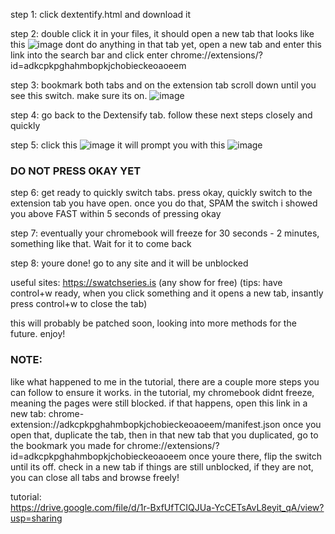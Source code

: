 step 1: click dextentify.html and download it

step 2: double click it in your files, it should open a new tab that looks like this
![image](https://github.com/asherrrr1/crls-dextensify/assets/149694477/91fa68ad-e23d-4355-8065-189f0d85e920)
dont do anything in that tab yet, open a new tab and enter this link into the search bar and click enter
chrome://extensions/?id=adkcpkpghahmbopkjchobieckeoaoeem

step 3: bookmark both tabs and on the extension tab scroll down until you see this switch. make sure its on.
![image](https://github.com/asherrrr1/crls-dextensify/assets/149694477/c5517ed9-d10c-4f27-9f87-c44d95e6ae2f)

step 4: go back to the Dextensify tab. follow these next steps closely and quickly

step 5: click this 
![image](https://github.com/asherrrr1/crls-dextensify/assets/149694477/a5191a38-d70a-4475-ad3c-a3b64fcd499c)
it will prompt you with this
![image](https://github.com/asherrrr1/crls-dextensify/assets/149694477/d8038e35-bfcf-4016-9e74-936751fa2bd2)

### DO NOT PRESS OKAY YET

step 6: get ready to quickly switch tabs. press okay, quickly switch to the extension tab you have open. once you do that, SPAM the switch i showed you above FAST within 5 seconds of pressing okay

step 7: eventually your chromebook will freeze for 30 seconds - 2 minutes, something like that. Wait for it to come back

step 8: youre done! go to any site and it will be unblocked

useful sites: https://swatchseries.is (any show for free) (tips: have control+w ready, when you click something and it opens a new tab, insantly press control+w to close the tab)

this will probably be patched soon, looking into more methods for the future. enjoy!

### NOTE:
like what happened to me in the tutorial, there are a couple more steps you can follow to ensure it works. in the tutorial, my chromebook didnt freeze, meaning the pages were still blocked. if that happens, open this link in a new tab: chrome-extension://adkcpkpghahmbopkjchobieckeoaoeem/manifest.json
once you open that, duplicate the tab, then in that new tab that you duplicated, go to the bookmark you made for chrome://extensions/?id=adkcpkpghahmbopkjchobieckeoaoeem
once youre there, flip the switch until its off. check in a new tab if things are still unblocked, if they are not, you can close all tabs and browse freely!

tutorial:  
https://drive.google.com/file/d/1r-BxfUfTCIQJUa-YcCETsAvL8eyit_qA/view?usp=sharing
